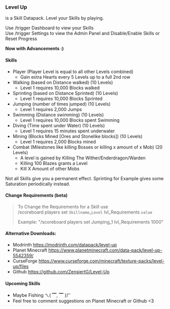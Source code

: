 ### Level Up  
is a Skill Datapack. Level your Skills by playing.  

Use /trigger Dashboard to view your Skills  
Use /trigger Settings to view the Admin Panel and Disable/Enable Skills or Reset Progress  

**Now with Advancements :)**

#### Skills
- Player (Player Level is equal to all other Levels combined)  
    - Gain extra Hearts every 5 Levels up to a full 2nd row
- Walking (based on Distance walked) (10 Levels)  
    - Level 1 requires 10,000 Blocks walked  
- Sprinting (based on Distance Sprinted) (10 Levels)  
    -  Level 1 requires 10,000 Blocks Sprinted  
- Jumping (number of times jumped) (10 Levels)  
    - Level 1 requires 2,000 Jumps  
- Swimming (Distance swimming) (10 Levels)  
    - Level 1 requires 10,000 Blocks spent Swimming
- Diving (Time spent under Water) (10 Levels)  
    - Level 1 requires 15 minutes spent underwater  
- Mining (Blocks Mined [​Ores and Stonelike blocks]) (10 Levels)  
    -  Level 1 requires 2,000 Blocks mined  
- Combat (Milestones like killing Bosses or killing x amount of x Mob)  (20 Levels)  
    - A level is gained by Killing The Wither/Enderdragon/Warden  
    - Killing 100 Blazes grants a Level  
    - Kill X Amount of other Mobs  

Not all Skills give you a permanent effect. Sprinting for Example gives some Saturation periodically instead.


#### Change Requirements (beta)
> To Change the Requirements for a Skill use  
> /scoreboard players set `Skillname`_`Level` lvl_Requirements `value`  
>
> Example:    "/scoreboard players set Jumping_1 lvl_Requirements 1000"  


#### Alternative Downloads:
- Modrinth https://modrinth.com/datapack/level-up
- Planet Minecraft https://www.planetminecraft.com/data-pack/level-up-5542359/  
- CurseForge https://www.curseforge.com/minecraft/texture-packs/level-up/files  
- Github https://github.com/ZensiertG/Level-Up

#### Upcoming Skills
- Maybe Fishing ㄟ( ▔, ▔ )ㄏ  
- Feel free to comment suggestions on Planet Minecraft or Github <3  
